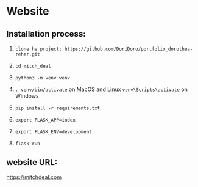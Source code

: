 # Website


## Installation process:

1. `clone he project: https://github.com/DoriDoro/portfolio_dorothea-reher.git`
2. `cd mitch_deal`
 
3. `python3 -m venv venv`
4. `. venv/bin/activate` on MacOS and Linux `venv\Scripts\activate` on Windows
5. `pip install -r requirements.txt`
 
6. `export FLASK_APP=index`
7. `export FLASK_ENV=development`
8. `flask run`


## website URL:
https://mitchdeal.com
